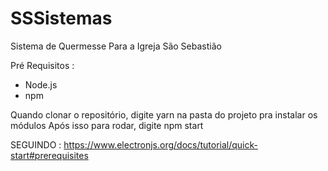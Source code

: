 # SSSistemas
Sistema de Quermesse Para a Igreja São Sebastião

Pré Requisitos :
  - Node.js
  - npm

Quando clonar o repositório, digite yarn na pasta do projeto pra instalar os módulos
Após isso para rodar, digite npm start

SEGUINDO : https://www.electronjs.org/docs/tutorial/quick-start#prerequisites
